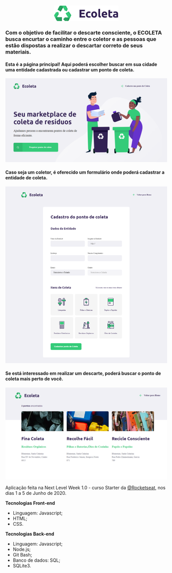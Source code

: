 <p align="center">
  <img alt="Ecoleta" title="#ecoleta" src="/public/assets/logo.svg" width="200px" />
</p>


### Com o objetivo de facilitar o descarte consciente, o ECOLETA busca encurtar o caminho entre o coletor e as pessoas que estão dispostas a realizar o descartar correto de seus materiais.


#### Esta é a página principal! Aqui poderá escolher buscar em sua cidade uma entidade cadastrada ou cadastrar um ponto de coleta.
![results](/public/assets/Home.png)


#### Caso seja um coletor, é oferecido um formulário onde poderá cadastrar a entidade de coleta.


![results](/public/assets/cadastro.png)


#### Se está interessado em realizar um descarte, poderá buscar o ponto de coleta mais perto de você.


![results](/public/assets/results.png)

Aplicação feita na Next Level Week 1.0 - curso Starter da [@Rocketseat](https://github.com/Rocketseat), nos dias 1 a 5 de Junho de 2020.

**Tecnologias Front-end**
- Linguagem: Javascript;
- HTML;
- CSS. 

**Tecnologias Back-end**
- Linguagem: Javascript;
- Node.js; 
- Git Bash; 
- Banco de dados: SQL;
- SQLite3.


